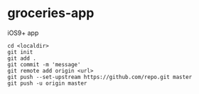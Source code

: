 # groceries-app
iOS9+ app

    cd <localdir>
    git init
    git add .
    git commit -m 'message'
    git remote add origin <url>
    git push --set-upstream https://github.com/repo.git master
    git push -u origin master
